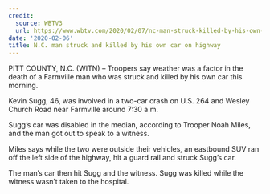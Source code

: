 ```yaml
---
credit:
  source: WBTV3
  url: https://www.wbtv.com/2020/02/07/nc-man-struck-killed-by-his-own-car-highway/
date: '2020-02-06'
title: N.C. man struck and killed by his own car on highway 
---
```

PITT COUNTY, N.C. (WITN) – Troopers say weather was a factor in the death of a Farmville man who was struck and killed by his own car this morning.

Kevin Sugg, 46, was involved in a two-car crash on U.S. 264 and Wesley Church Road near Farmville around 7:30 a.m.

Sugg’s car was disabled in the median, according to Trooper Noah Miles, and the man got out to speak to a witness.

Miles says while the two were outside their vehicles, an eastbound SUV ran off the left side of the highway, hit a guard rail and struck Sugg’s car.

The man’s car then hit Sugg and the witness. Sugg was killed while the witness wasn’t taken to the hospital.

